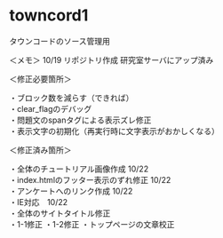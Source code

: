 # towncord1
タウンコードのソース管理用

＜メモ＞
10/19 リポジトリ作成
研究室サーバにアップ済み


＜修正必要箇所＞

・ブロック数を減らす（できれば）<br>
・clear_flagのデバッグ<br>
・問題文のspanタグによる表示ズレ修正<br>
・表示文字の初期化（再実行時に文字表示がおかしくなる）<br>

＜修正済み箇所＞

・全体のチュートリアル画像作成 10/22<br>
・index.htmlのフッター表示のずれ修正 10/22<br>
・アンケートへのリンク作成 10/22<br>
・IE対応　10/22<br>
・全体のサイトタイトル修正<br>
・1-1修正
・1-2修正
・トップページの文章校正
